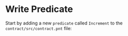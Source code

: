 # Write Predicate

Start by adding a new `predicate` called `Increment` to the `contract/src/contract.pnt` file:
